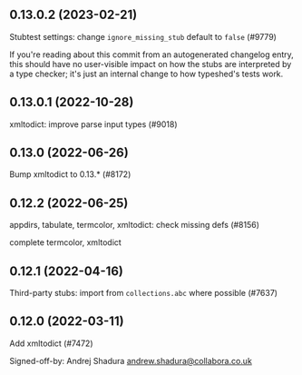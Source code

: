 ## 0.13.0.2 (2023-02-21)

Stubtest settings: change `ignore_missing_stub` default to `false` (#9779)

If you're reading about this commit from an autogenerated changelog entry, this should have no user-visible impact on how the stubs are interpreted by a type checker; it's just an internal change to how typeshed's tests work.

## 0.13.0.1 (2022-10-28)

xmltodict: improve parse input types (#9018)

## 0.13.0 (2022-06-26)

Bump xmltodict to 0.13.* (#8172)

## 0.12.2 (2022-06-25)

appdirs, tabulate, termcolor, xmltodict: check missing defs (#8156)

complete termcolor, xmltodict

## 0.12.1 (2022-04-16)

Third-party stubs: import from `collections.abc` where possible (#7637)

## 0.12.0 (2022-03-11)

Add xmltodict (#7472)

Signed-off-by: Andrej Shadura <andrew.shadura@collabora.co.uk>

